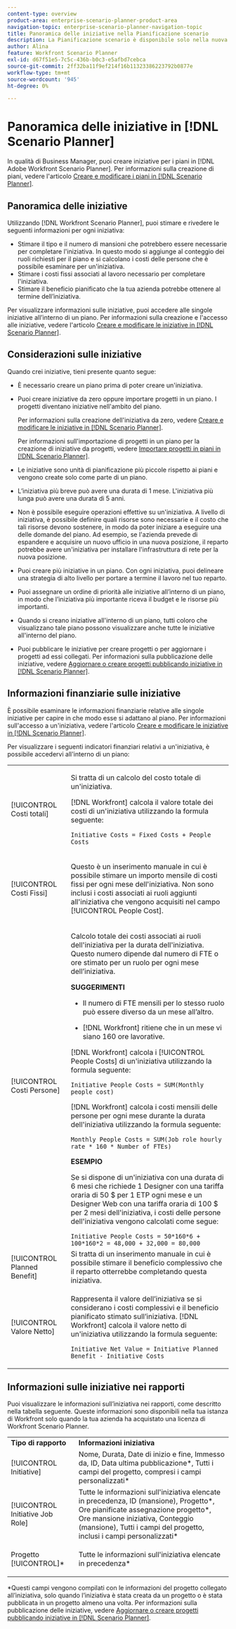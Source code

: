 ```yaml
---
content-type: overview
product-area: enterprise-scenario-planner-product-area
navigation-topic: enterprise-scenario-planner-navigation-topic
title: Panoramica delle iniziative nella Pianificazione scenario
description: La Pianificazione scenario è disponibile solo nella nuova esperienza Adobe Workfront e richiede una licenza aggiuntiva. Per informazioni su Workfront Scenario Planner, consulta Panoramica di Scenario Planner.
author: Alina
feature: Workfront Scenario Planner
exl-id: d67f51e5-7c5c-436b-b0c3-e5afbd7cebca
source-git-commit: 2ff32ba11f9ef214f16b11323386223792b0877e
workflow-type: tm+mt
source-wordcount: '945'
ht-degree: 0%

---
```


# Panoramica delle iniziative in [!DNL Scenario Planner]

In qualità di Business Manager, puoi creare iniziative per i piani in [!DNL Adobe Workfront Scenario Planner]. Per informazioni sulla creazione di piani, vedere l&#39;articolo [Creare e modificare i piani in [!DNL Scenario Planner]](../scenario-planner/create-and-edit-plans.md).

## Panoramica delle iniziative

Utilizzando [!DNL Workfront Scenario Planner], puoi stimare e rivedere le seguenti informazioni per ogni iniziativa:

* Stimare il tipo e il numero di mansioni che potrebbero essere necessarie per completare l&#39;iniziativa. In questo modo si aggiunge al conteggio dei ruoli richiesti per il piano e si calcolano i costi delle persone che è possibile esaminare per un&#39;iniziativa.
* Stimare i costi fissi associati al lavoro necessario per completare l&#39;iniziativa.
* Stimare il beneficio pianificato che la tua azienda potrebbe ottenere al termine dell’iniziativa.

Per visualizzare informazioni sulle iniziative, puoi accedere alle singole iniziative all’interno di un piano. Per informazioni sulla creazione e l&#39;accesso alle iniziative, vedere l&#39;articolo [Creare e modificare le iniziative in [!DNL Scenario Planner]](../scenario-planner/create-and-edit-initiatives.md).

## Considerazioni sulle iniziative

Quando crei iniziative, tieni presente quanto segue:

* È necessario creare un piano prima di poter creare un&#39;iniziativa.
* Puoi creare iniziative da zero oppure importare progetti in un piano. I progetti diventano iniziative nell&#39;ambito del piano.

  Per informazioni sulla creazione dell&#39;iniziativa da zero, vedere [Creare e modificare le iniziative in [!DNL Scenario Planner]](../scenario-planner/create-and-edit-initiatives.md).

  Per informazioni sull&#39;importazione di progetti in un piano per la creazione di iniziative da progetti, vedere [Importare progetti in piani in [!DNL Scenario Planner]](../scenario-planner/import-projects-to-plans.md).

* Le iniziative sono unità di pianificazione più piccole rispetto ai piani e vengono create solo come parte di un piano.
* L’iniziativa più breve può avere una durata di 1 mese. L&#39;iniziativa più lunga può avere una durata di 5 anni.
* Non è possibile eseguire operazioni effettive su un&#39;iniziativa. A livello di iniziativa, è possibile definire quali risorse sono necessarie e il costo che tali risorse devono sostenere, in modo da poter iniziare a eseguire una delle domande del piano. Ad esempio, se l&#39;azienda prevede di espandere e acquisire un nuovo ufficio in una nuova posizione, il reparto potrebbe avere un&#39;iniziativa per installare l&#39;infrastruttura di rete per la nuova posizione.
* Puoi creare più iniziative in un piano. Con ogni iniziativa, puoi delineare una strategia di alto livello per portare a termine il lavoro nel tuo reparto.
* Puoi assegnare un ordine di priorità alle iniziative all’interno di un piano, in modo che l’iniziativa più importante riceva il budget e le risorse più importanti.
* Quando si creano iniziative all&#39;interno di un piano, tutti coloro che visualizzano tale piano possono visualizzare anche tutte le iniziative all&#39;interno del piano.

  <!--
  <p data-mc-conditions="QuicksilverOrClassic.Draft mode">(NOTE: this might change when we add to the access levels granularity)</p>
  -->

* Puoi pubblicare le iniziative per creare progetti o per aggiornare i progetti ad essi collegati. Per informazioni sulla pubblicazione delle iniziative, vedere [Aggiornare o creare progetti pubblicando iniziative in [!DNL Scenario Planner]](../scenario-planner/publish-scenarios-update-projects.md).

## Informazioni finanziarie sulle iniziative

È possibile esaminare le informazioni finanziarie relative alle singole iniziative per capire in che modo esse si adattano al piano. Per informazioni sull&#39;accesso a un&#39;iniziativa, vedere l&#39;articolo [Creare e modificare le iniziative in [!DNL Scenario Planner]](../scenario-planner/create-and-edit-initiatives.md).

Per visualizzare i seguenti indicatori finanziari relativi a un&#39;iniziativa, è possibile accedervi all&#39;interno di un piano:

<!--
<p>(NOTE: several instances drafted in the table below!) </p>
-->

<table style="table-layout:auto"> 
 <col> 
 <col> 
 <tbody> 
  <tr> 
   <td role="rowheader">[!UICONTROL Costi totali]</td> 
   <td> <p style="font-weight: normal;">Si tratta di un calcolo del costo totale di un'iniziativa. </p> <p style="font-weight: normal;">[!DNL Workfront] calcola il valore totale dei costi di un'iniziativa utilizzando la formula seguente:</p> <p style="font-weight: normal;"><code>Initiative Costs = Fixed Costs + People Costs</code> </p> </td> 
  </tr> 
  <tr> 
   <td role="rowheader">[!UICONTROL Costi Fissi]</td> 
   <td> <p><span style="font-weight: normal;">Questo è un inserimento manuale in cui è possibile stimare <span>un importo mensile di costi fissi per ogni mese dell'iniziativa.</span> Non sono inclusi i costi associati ai ruoli aggiunti all'iniziativa che vengono acquisiti nel campo [!UICONTROL People Cost].</span> </p> </td> 
  </tr> 
  <tr> 
   <td role="rowheader">[!UICONTROL Costi Persone]</td> 
   <td> <p style="font-weight: normal;">Calcolo totale dei costi associati ai ruoli dell'iniziativa per la durata dell'iniziativa. Questo numero dipende dal numero di FTE o ore stimato per un ruolo per ogni mese dell’iniziativa. </p> 
     <p><b>SUGGERIMENTI</b>  
     <ul> 
      <li> <p>Il numero di FTE mensili per lo stesso ruolo può essere diverso da un mese all’altro.</p> </li> 
      <li> <p>[!DNL Workfront] ritiene che in un mese vi siano 160 ore lavorative. </p> </li> 
     </ul> 
     <p>[!DNL Workfront] calcola i [!UICONTROL People Costs] di un'iniziativa utilizzando la formula seguente:</p> <p><code>Initiative People Costs = SUM(Monthly people cost)</code> </p> 
    <p> [!DNL Workfront] calcola i costi mensili delle persone per ogni mese durante la durata dell'iniziativa utilizzando la formula seguente:</p> 
     <p><code>Monthly People Costs = SUM(Job role hourly rate * 160 * Number of FTEs)</code> </p> 
      <p><b>ESEMPIO</b></p>
      <p>Se si dispone di un'iniziativa con una durata di 6 mesi che richiede 1 Designer con una tariffa oraria di 50 $ per 1 ETP ogni mese e un Designer Web con una tariffa oraria di 100 $ per 2 mesi dell'iniziativa, i costi delle persone dell'iniziativa vengono calcolati come segue:</p>
      <code>Initiative People Costs = 50*160*6 + 100*160*2 = 48,000 + 32,000 = 80,000</code>        
  </td> 
  </tr> 
  <tr> 
   <td role="rowheader">[!UICONTROL Planned Benefit]</td> 
   <td>Si tratta di un inserimento manuale in cui è possibile stimare il beneficio complessivo che il reparto otterrebbe completando questa iniziativa. </td> 
  </tr> 
  <tr> 
   <td role="rowheader">[!UICONTROL Valore Netto]</td> 
   <td> <p style="font-weight: normal;">Rappresenta il valore dell’iniziativa se si considerano i costi complessivi e il beneficio pianificato stimato sull’iniziativa. [!DNL Workfront] calcola il valore netto di un'iniziativa utilizzando la formula seguente:</p> <p style="font-weight: normal;"><code>Initiative Net Value = Initiative Planned Benefit - Initiative Costs</code> </p> </td> 
  </tr> 
 </tbody> 
</table>

<!--drafted content from People Costs:
(NOTE: drafted below)</p> 
       <p>Depending on whether the plan is set up to use FTEs or hours, Workfront uses the following formulas to calculate People Cost:</p> 
       <ul> 
        <li> <p>When using FTEs: </p> <p><code>People Costs = SUM(Job role hourly rate * Number of months in the Duration * 160 * Number of FTEs)</code>, where 160 is the total number of working hours in a month. </p> <p class="example" data-mc-autonum="<b>Example: </b>"><span class="autonumber"><span><b>Example: </b></span></span><span style="font-weight: normal;"> When estimating resources using FTEs,(NOTE: drafted and yellow and fix the rest of the sentence)
      <p>When using hours:</p> 
      <p><code>Monthly People Costs = SUM(Job role hourly rate * Number of hours estimated for an initiative)</code> </p> 
      <p>For information about setting up the plan to use hours or FTE, see <a href="../scenario-planner/create-and-edit-plans.md" class="MCXref xref">Create and edit plans in the Scenario Planner</a>.</p>-->

## Informazioni sulle iniziative nei rapporti

Puoi visualizzare le informazioni sull’iniziativa nei rapporti, come descritto nella tabella seguente. Queste informazioni sono disponibili nella tua istanza di Workfront solo quando la tua azienda ha acquistato una licenza di Workfront Scenario Planner.

<table style="table-layout:auto"> 
 <col> 
 <col> 
 <tbody> 
  <tr> 
   <td><b>Tipo di rapporto</b></td> 
   <td><b>Informazioni iniziativa</b></td> 
  </tr> 
  <tr> 
   <td>[!UICONTROL Initiative] </td> 
   <td>Nome, Durata, Date di inizio e fine, Immesso da, ID, Data ultima pubblicazione*, Tutti i campi del progetto, compresi i campi personalizzati*</td> 
  </tr> 
  <tr> 
   <td>[!UICONTROL Initiative Job Role]</td> 
   <td>Tutte le informazioni sull'iniziativa elencate in precedenza, ID (mansione), Progetto*, Ore pianificate assegnazione progetto*, Ore mansione iniziativa, Conteggio (mansione), Tutti i campi del progetto, inclusi i campi personalizzati*</td> 
  </tr> 
  <tr> 
   <td><p>Progetto [!UICONTROL]*</p></td> 
   <td> <p>Tutte le informazioni sull'iniziativa elencate in precedenza*</p> </td> 
  </tr> 
 </tbody> 
</table>

*Questi campi vengono compilati con le informazioni del progetto collegato all’iniziativa, solo quando l’iniziativa è stata creata da un progetto o è stata pubblicata in un progetto almeno una volta. Per informazioni sulla pubblicazione delle iniziative, vedere [Aggiornare o creare progetti pubblicando iniziative in [!DNL Scenario Planner]](../scenario-planner/publish-scenarios-update-projects.md).
